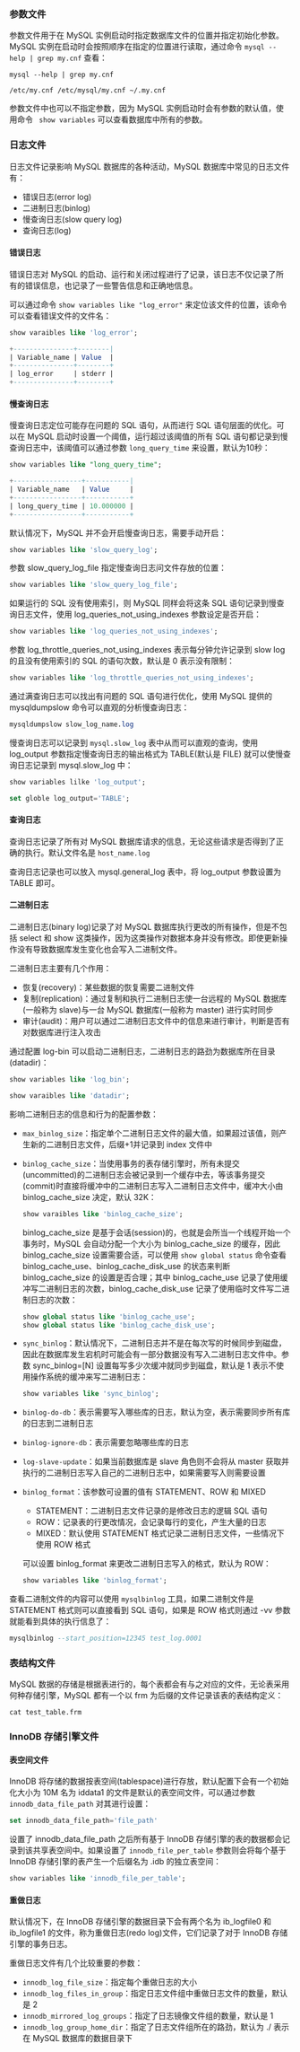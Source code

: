 ### 参数文件
参数文件用于在 MySQL 实例启动时指定数据库文件的位置并指定初始化参数。MySQL 实例在启动时会按照顺序在指定的位置进行读取，通过命令 ```mysql --help | grep my.cnf``` 查看：
```shell
mysql --help | grep my.cnf

/etc/my.cnf /etc/mysql/my.cnf ~/.my.cnf
```
参数文件中也可以不指定参数，因为 MySQL 实例启动时会有参数的默认值，使用命令 ``` show variables``` 可以查看数据库中所有的参数。
### 日志文件
日志文件记录影响 MySQL 数据库的各种活动，MySQL 数据库中常见的日志文件有：
- 错误日志(error log)
- 二进制日志(binlog)
- 慢查询日志(slow query log)
- 查询日志(log)
#### 错误日志
错误日志对 MySQL 的启动、运行和关闭过程进行了记录，该日志不仅记录了所有的错误信息，也记录了一些警告信息和正确地信息。

可以通过命令 ```show variables like "log_error"``` 来定位该文件的位置，该命令可以查看错误文件的文件名：
```sql
show varaibles like 'log_error';

+---------------+--------|
| Variable_name | Value  |
+---------------+--------+
| log_error     | stderr |
+---------------+--------+
```
#### 慢查询日志
慢查询日志定位可能存在问题的 SQL 语句，从而进行 SQL 语句层面的优化。可以在 MySQL 启动时设置一个阈值，运行超过该阈值的所有 SQL 语句都记录到慢查询日志中，该阈值可以通过参数 ```long_query_time``` 来设置，默认为10秒：
```sql
show variables like "long_query_time";

+-----------------+-----------|
| Variable_name   | Value     |
+-----------------+-----------+
| long_query_time | 10.000000 |
+-----------------+-----------+
```
默认情况下，MySQL 并不会开启慢查询日志，需要手动开启：
```sql
show variables like 'slow_query_log';
```
参数 slow_query_log_file 指定慢查询日志问文件存放的位置：
```sql
show variables like 'slow_query_log_file';
```
如果运行的 SQL 没有使用索引，则 MySQL 同样会将这条 SQL 语句记录到慢查询日志文件，使用 log_queries_not_using_indexes 参数设定是否开启：
```sql
show variables like 'log_queries_not_using_indexes';
```
参数 log_throttle_queries_not_using_indexes 表示每分钟允许记录到 slow log 的且没有使用索引的 SQL 的语句次数，默认是 0 表示没有限制：
```sql
show variables like 'log_throttle_queries_not_using_indexes';
```
通过满查询日志可以找出有问题的 SQL 语句进行优化，使用 MySQL 提供的 mysqldumpslow 命令可以直观的分析慢查询日志：
```sql
mysqldumpslow slow_log_name.log
```
慢查询日志可以记录到 ```mysql.slow_log``` 表中从而可以直观的查询，使用 log_output 参数指定慢查询日志的输出格式为 TABLE(默认是 FILE) 就可以使慢查询日志记录到 mysql.slow_log 中：
```sql
show variables lilke 'log_output';

set globle log_output='TABLE';
```
#### 查询日志
查询日志记录了所有对 MySQL 数据库请求的信息，无论这些请求是否得到了正确的执行。默认文件名是 ```host_name.log```

查询日志记录也可以放入 mysql.general_log 表中，将 log_output 参数设置为 TABLE 即可。
#### 二进制日志
二进制日志(binary log)记录了对 MySQL 数据库执行更改的所有操作，但是不包括 select 和 show 这类操作，因为这类操作对数据本身并没有修改。即使更新操作没有导致数据库发生变化也会写入二进制文件。

二进制日志主要有几个作用：
+ 恢复(recovery)：某些数据的恢复需要二进制文件
+ 复制(replication)：通过复制和执行二进制日志使一台远程的 MySQL 数据库(一般称为 slave)与一台 MySQL 数据库(一般称为 master) 进行实时同步
+ 审计(audit)：用户可以通过二进制日志文件中的信息来进行审计，判断是否有对数据库进行注入攻击  

通过配置 log-bin 可以启动二进制日志，二进制日志的路劲为数据库所在目录(datadir)：
```sql
show variables like 'log_bin';

show varaibles like 'datadir';
```
影响二进制日志的信息和行为的配置参数：
- ```max_binlog_size```：指定单个二进制日志文件的最大值，如果超过该值，则产生新的二进制日志文件，后缀+1并记录到 index 文件中
- ```binlog_cache_size```：当使用事务的表存储引擎时，所有未提交(uncommitted)的二进制日志会被记录到一个缓存中去，等该事务提交(commit)时直接将缓冲中的二进制日志写入二进制日志文件中，缓冲大小由 binlog_cache_size 决定，默认 32K：
  ```sql
  show varaibles like 'binlog_cache_size';
  ```
  binlog_cache_size 是基于会话(session)的，也就是会所当一个线程开始一个事务时，MySQL 会自动分配一个大小为 binlog_cache_size 的缓存，因此 binlog_cache_size 设置需要合适，可以使用 ```show global status``` 命令查看 binlog_cache_use、binlog_cache_disk_use 的状态来判断 binlog_cache_size 的设置是否合理；其中 binlog_cache_use 记录了使用缓冲写二进制日志的次数，binlog_cache_disk_use 记录了使用临时文件写二进制日志的次数：
  ```sql
  show global status like 'binlog_cache_use';
  show global status like 'binlog_cache_disk_use';
  ```
- ```sync_binlog```：默认情况下，二进制日志并不是在每次写的时候同步到磁盘，因此在数据库发生宕机时可能会有一部分数据没有写入二进制日志文件中。参数 sync_binlog=[N] 设置每写多少次缓冲就同步到磁盘，默认是 1 表示不使用操作系统的缓冲来写二进制日志：
  ```sql
  show variables like 'sync_binlog';
  ```
- ```binlog-do-db```：表示需要写入哪些库的日志，默认为空，表示需要同步所有库的日志到二进制日志
- ```binlog-ignore-db```：表示需要忽略哪些库的日志
- ```log-slave-update```：如果当前数据库是 slave 角色则不会将从 master 获取并执行的二进制日志写入自己的二进制日志中，如果需要写入则需要设置
- ```binlog_format```：该参数可设置的值有 STATEMENT、ROW 和 MIXED
  - STATEMENT：二进制日志文件记录的是修改日志的逻辑 SQL 语句
  - ROW：记录表的行更改情况，会记录每行的变化，产生大量的日志
  - MIXED：默认使用 STATEMENT 格式记录二进制日志文件，一些情况下使用 ROW 格式
  
  可以设置 binlog_format 来更改二进制日志写入的格式，默认为 ROW：
  ```sql
  show variables like 'binlog_format';
  ```
查看二进制文件的内容可以使用 ```mysqlbinlog``` 工具，如果二进制文件是 STATEMENT 格式则可以直接看到 SQL 语句，如果是 ROW 格式则通过 -vv 参数就能看到具体的执行信息了：
```sql
mysqlbinlog --start_position=12345 test_log.0001
```
### 表结构文件
MySQL 数据的存储是根据表进行的，每个表都会有与之对应的文件，无论表采用何种存储引擎，MySQL 都有一个以 frm 为后缀的文件记录该表的表结构定义：
```shell
cat test_table.frm
```
### InnoDB 存储引擎文件
#### 表空间文件
InnoDB 将存储的数据按表空间(tablespace)进行存放，默认配置下会有一个初始化大小为 10M 名为 iddata1 的文件是默认的表空间文件，可以通过参数 ```innodb_data_file_path``` 对其进行设置：
```sql
set innodb_data_file_path='file_path'
```
设置了 innodb_data_file_path 之后所有基于 InnoDB 存储引擎的表的数据都会记录到该共享表空间中。如果设置了 ```innodb_file_per_table``` 参数则会将每个基于 InnoDB 存储引擎的表产生一个后缀名为 .idb 的独立表空间：
```sql
show variables like 'innodb_file_per_table';
```
#### 重做日志
默认情况下，在 InnoDB 存储引擎的数据目录下会有两个名为 ib_logfile0 和 ib_logfile1 的文件，称为重做日志(redo log)文件，它们记录了对于 InnoDB 存储引擎的事务日志。

重做日志文件有几个比较重要的参数：
- ```innodb_log_file_size```：指定每个重做日志的大小
- ```innodb_log_files_in_group```：指定日志文件组中重做日志文件的数量，默认是 2
- ```innodb_mirrored_log_groups```：指定了日志镜像文件组的数量，默认是 1
- ```innodb_log_group_home_dir```：指定了日志文件组所在的路劲，默认为 ./ 表示在 MySQL 数据库的数据目录下
